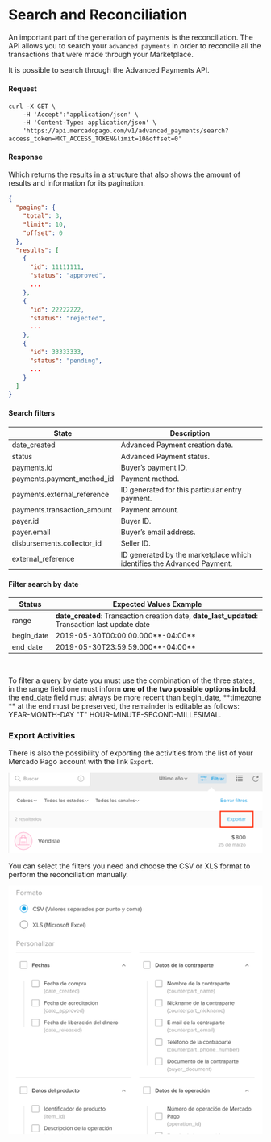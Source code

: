 ﻿# Search and Reconciliation

An important part of the generation of payments is the reconciliation. The API allows you to search your `advanced payments` in order to reconcile all the transactions that were made through your Marketplace.

It is possible to search through the Advanced Payments API.

#### Request
```curl
curl -X GET \
    -H 'Accept":"application/json' \
    -H 'Content-Type: application/json' \
    'https://api.mercadopago.com/v1/advanced_payments/search?access_token=MKT_ACCESS_TOKEN&limit=10&offset=0'
```

#### Response
Which returns the results in a structure that also shows the amount of results and information for its pagination.
```json
{
  "paging": {
    "total": 3,
    "limit": 10,
    "offset": 0
  },
  "results": [
    {
      "id": 11111111,
      "status": "approved",
      ...
    },
    {
      "id": 22222222,
      "status": "rejected",
      ...
    },
    {
      "id": 33333333,
      "status": "pending",
      ...
    }
  ]
}
```

#### Search filters

State                        |Description                                                            |
-----------------------------|-----------------------------------------------------------------------|
date_created                 |Advanced Payment creation date.                                        |
status                       |Advanced Payment status.                                               |
payments.id                  |Buyer’s payment ID.                                                    |
payments.payment_method_id   |Payment method.                                                        |
payments.external_reference  |ID generated for this particular entry payment.                        |
payments.transaction_amount  |Payment amount.                                                        |
payer.id                     |Buyer ID.                                                              |
payer.email                  |Buyer’s email address.                                                 |
disbursements.collector_id   |Seller ID.                                                             |
external_reference           |ID generated by the marketplace which identifies the Advanced Payment. |


#### Filter search by date

Status                       |Expected Values ​​Example                                                                               |
-----------------------------|------------------------------------------------------------------------------------------------------|
range                        |**date_created**: Transaction creation date, **date_last_updated**: Transaction last update date      |
begin_date                   |2019-05-30T00:00:00.000**-04:00**                                                                     |
end_date                     |2019-05-30T23:59:59.000**-04:00**                                                                     | 
                                                                      


To filter a query by date you must use the combination of the three states, in the range field one must inform **one of the two possible options in bold**, the end_date field must always be more recent than begin_date, **timezone ** at the end must be preserved, the remainder is editable as follows: YEAR-MONTH-DAY "T" HOUR-MINUTE-SECOND-MILLESIMAL.


### Export Activities

There is also the possibility of exporting the activities from the list of your Mercado Pago account with the link `Export`.

![export_activities](/images/advanced-payments/export_activities_es.png)

You can select the filters you need and choose the CSV or XLS format to perform the reconciliation manually.

![export_activities_2](/images/advanced-payments/export_activities_2_es.png)
